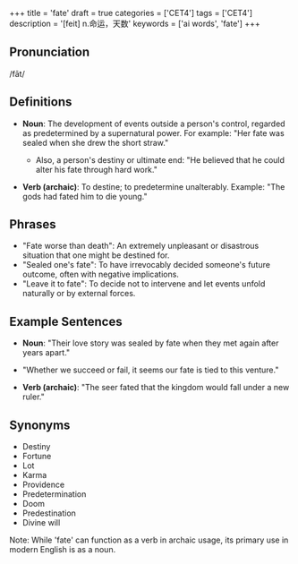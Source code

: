 +++
title = 'fate'
draft = true
categories = ['CET4']
tags = ['CET4']
description = '[feit] n.命运，天数'
keywords = ['ai words', 'fate']
+++

## Pronunciation
/fāt/

## Definitions
- **Noun**: The development of events outside a person's control, regarded as predetermined by a supernatural power. For example: "Her fate was sealed when she drew the short straw."
  - Also, a person's destiny or ultimate end: "He believed that he could alter his fate through hard work."
  
- **Verb (archaic)**: To destine; to predetermine unalterably. Example: "The gods had fated him to die young."

## Phrases
- "Fate worse than death": An extremely unpleasant or disastrous situation that one might be destined for.
- "Sealed one's fate": To have irrevocably decided someone's future outcome, often with negative implications.
- "Leave it to fate": To decide not to intervene and let events unfold naturally or by external forces.

## Example Sentences
- **Noun**: "Their love story was sealed by fate when they met again after years apart."
- "Whether we succeed or fail, it seems our fate is tied to this venture."
  
- **Verb (archaic)**: "The seer fated that the kingdom would fall under a new ruler."

## Synonyms
- Destiny
- Fortune
- Lot
- Karma
- Providence
- Predetermination
- Doom
- Predestination
- Divine will

Note: While 'fate' can function as a verb in archaic usage, its primary use in modern English is as a noun.
